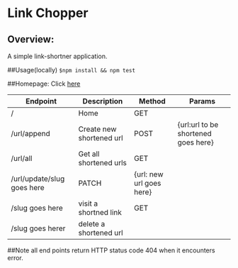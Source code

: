 # Link Chopper

## Overview:
A simple link-shortner application.

##Usage(locally)
`$npm install && npm test `


##Homepage:
Click [here](https://linkchoppa.herokuapp.com/)


|Endpoint | Description | Method | Params |
|---------|-------------|--------|--------|
|/        | Home   | GET    |
|/url/append   | Create new shortened url | POST | {url:url to be shortened goes here} |
| /url/all | Get all shortened urls | GET |    |
| /url/update/slug goes here| PATCH |  {url: new url goes here} |
|/slug goes here | visit a shortned link | GET |   |
|/slug goes herer | delete a shortened url | |

##Note
all end points return HTTP status code 404 when it encounters error.
